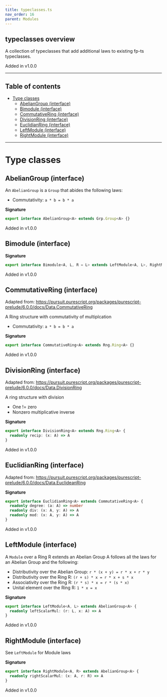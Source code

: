 ```yaml
---
title: typeclasses.ts
nav_order: 16
parent: Modules
---
```


## typeclasses overview

A collection of typeclasses that add additional laws to existing fp-ts typeclasses.

Added in v1.0.0

---

<h2 class="text-delta">Table of contents</h2>

- [Type classes](#type-classes)
  - [AbelianGroup (interface)](#abeliangroup-interface)
  - [Bimodule (interface)](#bimodule-interface)
  - [CommutativeRing (interface)](#commutativering-interface)
  - [DivisionRing (interface)](#divisionring-interface)
  - [EuclidianRing (interface)](#euclidianring-interface)
  - [LeftModule (interface)](#leftmodule-interface)
  - [RightModule (interface)](#rightmodule-interface)

---

# Type classes

## AbelianGroup (interface)

An `AbelianGroup` is a `Group` that abides the following laws:

- Commutativity: `a * b = b * a`

**Signature**

```ts
export interface AbelianGroup<A> extends Grp.Group<A> {}
```

Added in v1.0.0

## Bimodule (interface)

**Signature**

```ts
export interface Bimodule<A, L, R = L> extends LeftModule<A, L>, RightModule<A, R> {}
```

Added in v1.0.0

## CommutativeRing (interface)

Adapted from:
https://pursuit.purescript.org/packages/purescript-prelude/6.0.0/docs/Data.CommutativeRing

A Ring structure with commutativity of multiplcation

- Commutativity: `a * b = b * a`

**Signature**

```ts
export interface CommutativeRing<A> extends Rng.Ring<A> {}
```

Added in v1.0.0

## DivisionRing (interface)

Adapted from:
https://pursuit.purescript.org/packages/purescript-prelude/6.0.0/docs/Data.DivisionRing

A ring structure with division

- One != zero
- Nonzero multiplicative inverse

**Signature**

```ts
export interface DivisionRing<A> extends Rng.Ring<A> {
  readonly recip: (x: A) => A
}
```

Added in v1.0.0

## EuclidianRing (interface)

Adapted from:
https://pursuit.purescript.org/packages/purescript-prelude/6.0.0/docs/Data.EuclideanRing

**Signature**

```ts
export interface EuclidianRing<A> extends CommutativeRing<A> {
  readonly degree: (a: A) => number
  readonly div: (x: A, y: A) => A
  readonly mod: (x: A, y: A) => A
}
```

Added in v1.0.0

## LeftModule (interface)

A `Module` over a Ring R extends an Abelian Group A follows all the laws for an Abelian
Group and the following:

- Distributivity over the Abelian Group: `r * (x + y) = r * x + r * y`
- Distributivity over the Ring R: `(r + s) * x = r * x + s * x`
- Associativity over the Ring R: `(r * s) * x = r * (s * x)`
- Unital element over the Ring R: `1 * x = x`

**Signature**

```ts
export interface LeftModule<A, L> extends AbelianGroup<A> {
  readonly leftScalarMul: (r: L, x: A) => A
}
```

Added in v1.0.0

## RightModule (interface)

See `LeftModule` for Module laws

**Signature**

```ts
export interface RightModule<A, R> extends AbelianGroup<A> {
  readonly rightScalarMul: (x: A, r: R) => A
}
```

Added in v1.0.0
